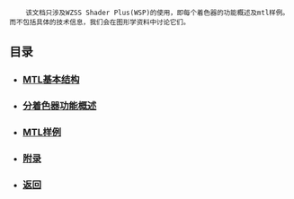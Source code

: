         该文档只涉及WZSS Shader Plus(WSP)的使用，即每个着色器的功能概述及mtl样例。而不包括具体的技术信息，我们会在图形学资料中讨论它们。

## 目录
*  ### [MTL基本结构](../GSMDoc/basic.md#MTL文件结构)
*  ### [分着色器功能概述](./shaderFunc.md)
*  ### [MTL样例](./mtl/)
*  ### [附录](./other.md)
*  ### [返回](../../README.md)